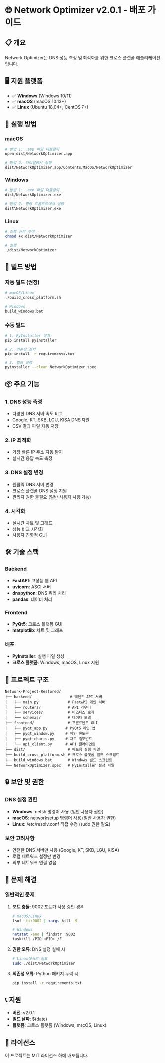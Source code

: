 # 🌐 Network Optimizer v2.0.1 - 배포 가이드

## 📋 개요
Network Optimizer는 DNS 성능 측정 및 최적화를 위한 크로스 플랫폼 애플리케이션입니다.

## 🖥️ 지원 플랫폼
- ✅ **Windows** (Windows 10/11)
- ✅ **macOS** (macOS 10.13+)
- ✅ **Linux** (Ubuntu 18.04+, CentOS 7+)

## 🚀 실행 방법

### macOS
```bash
# 방법 1: .app 파일 더블클릭
open dist/NetworkOptimizer.app

# 방법 2: 터미널에서 실행
dist/NetworkOptimizer.app/Contents/MacOS/NetworkOptimizer
```

### Windows
```bash
# 방법 1: .exe 파일 더블클릭
dist/NetworkOptimizer.exe

# 방법 2: 명령 프롬프트에서 실행
dist\NetworkOptimizer.exe
```

### Linux
```bash
# 실행 권한 부여
chmod +x dist/NetworkOptimizer

# 실행
./dist/NetworkOptimizer
```

## 🔧 빌드 방법

### 자동 빌드 (권장)
```bash
# macOS/Linux
./build_cross_platform.sh

# Windows
build_windows.bat
```

### 수동 빌드
```bash
# 1. PyInstaller 설치
pip install pyinstaller

# 2. 의존성 설치
pip install -r requirements.txt

# 3. 빌드 실행
pyinstaller --clean NetworkOptimizer.spec
```

## 📦 주요 기능

### 1. DNS 성능 측정
- 다양한 DNS 서버 속도 비교
- Google, KT, SKB, LGU, KISA DNS 지원
- CSV 결과 파일 자동 저장

### 2. IP 최적화
- 가장 빠른 IP 주소 자동 탐지
- 실시간 응답 속도 측정

### 3. DNS 설정 변경
- 원클릭 DNS 서버 변경
- 크로스 플랫폼 DNS 설정 지원
- 관리자 권한 불필요 (일반 사용자 사용 가능)

### 4. 시각화
- 실시간 차트 및 그래프
- 성능 비교 시각화
- 사용자 친화적 GUI

## 🛠️ 기술 스택

### Backend
- **FastAPI**: 고성능 웹 API
- **uvicorn**: ASGI 서버
- **dnspython**: DNS 쿼리 처리
- **pandas**: 데이터 처리

### Frontend
- **PyQt5**: 크로스 플랫폼 GUI
- **matplotlib**: 차트 및 그래프

### 배포
- **PyInstaller**: 실행 파일 생성
- **크로스 플랫폼**: Windows, macOS, Linux 지원

## 📁 프로젝트 구조
```
Network-Project-Restored/
├── backend/                 # 백엔드 API 서버
│   ├── main.py             # FastAPI 메인 서버
│   ├── routers/            # API 라우터
│   ├── services/           # 비즈니스 로직
│   └── schemas/            # 데이터 모델
├── frontend/               # 프론트엔드 GUI
│   ├── pyqt_app.py        # PyQt5 메인 앱
│   ├── pyqt_window.py     # 메인 윈도우
│   ├── pyqt_charts.py     # 차트 컴포넌트
│   └── api_client.py      # API 클라이언트
├── dist/                   # 배포용 실행 파일
├── build_cross_platform.sh # 크로스 플랫폼 빌드 스크립트
├── build_windows.bat       # Windows 빌드 스크립트
└── NetworkOptimizer.spec   # PyInstaller 설정 파일
```

## 🔒 보안 및 권한

### DNS 설정 권한
- **Windows**: netsh 명령어 사용 (일반 사용자 권한)
- **macOS**: networksetup 명령어 사용 (일반 사용자 권한)
- **Linux**: /etc/resolv.conf 직접 수정 (sudo 권한 필요)

### 보안 고려사항
- 안전한 DNS 서버만 사용 (Google, KT, SKB, LGU, KISA)
- 로컬 네트워크 설정만 변경
- 외부 네트워크 연결 없음

## 🐛 문제 해결

### 일반적인 문제
1. **포트 충돌**: 9002 포트가 사용 중인 경우
   ```bash
   # macOS/Linux
   lsof -ti:9002 | xargs kill -9
   
   # Windows
   netstat -ano | findstr :9002
   taskkill /PID <PID> /F
   ```

2. **권한 오류**: DNS 설정 실패 시
   ```bash
   # Linux에서만 필요
   sudo ./dist/NetworkOptimizer
   ```

3. **의존성 오류**: Python 패키지 누락 시
   ```bash
   pip install -r requirements.txt
   ```

## 📞 지원
- **버전**: v2.0.1
- **빌드 날짜**: $(date)
- **플랫폼**: 크로스 플랫폼 (Windows, macOS, Linux)

## 📄 라이선스
이 프로젝트는 MIT 라이선스 하에 배포됩니다.

